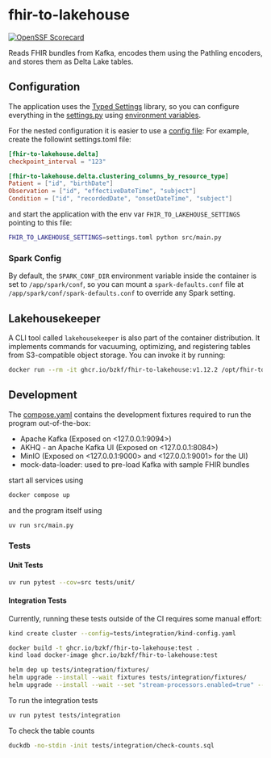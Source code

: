 # fhir-to-lakehouse

[![OpenSSF Scorecard](https://img.shields.io/ossf-scorecard/github.com/bzkf/fhir-to-lakehouse?label=openssf%20scorecard&style=flat)](https://scorecard.dev/viewer/?uri=github.com/bzkf/fhir-to-lakehouse)

Reads FHIR bundles from Kafka, encodes them using the Pathling encoders, and stores them as Delta Lake tables.

## Configuration

The application uses the [Typed Settings](https://typed-settings.readthedocs.io/en/latest/) library, so you can
configure everything in the [settings.py](./src/settings.py) using [environment variables](https://typed-settings.readthedocs.io/en/latest/guides/environment-variables.html).

For the nested configuration it is easier to use a [config file](https://typed-settings.readthedocs.io/en/latest/guides/config-files.html):
For example, create the followint settings.toml file:

```toml
[fhir-to-lakehouse.delta]
checkpoint_interval = "123"

[fhir-to-lakehouse.delta.clustering_columns_by_resource_type]
Patient = ["id", "birthDate"]
Observation = ["id", "effectiveDateTime", "subject"]
Condition = ["id", "recordedDate", "onsetDateTime", "subject"]
```

and start the application with the env var `FHIR_TO_LAKEHOUSE_SETTINGS` pointing to this file:

```sh
FHIR_TO_LAKEHOUSE_SETTINGS=settings.toml python src/main.py
```

### Spark Config

By default, the `SPARK_CONF_DIR` environment variable inside the container is set to `/app/spark/conf`, so you
can mount a `spark-defaults.conf` file at `/app/spark/conf/spark-defaults.conf` to override any Spark setting.

## Lakehousekeeper

A CLI tool called `lakehousekeeper` is also part of the container distribution.
It implements commands for vacuuming, optimizing, and registering tables from S3-compatible object storage.
You can invoke it by running:

<!-- x-release-please-start-version -->

```sh
docker run --rm -it ghcr.io/bzkf/fhir-to-lakehouse:v1.12.2 /opt/fhir-to-lakehouse/src/lakehousekeeper.py -- --help
```

<!-- x-release-please-end-version -->

## Development

The [compose.yaml](compose.yaml) contains the development fixtures required to run the program out-of-the-box:

- Apache Kafka (Exposed on <127.0.0.1:9094>)
- AKHQ - an Apache Kafka UI (Exposed on <127.0.0.1:8084>)
- MinIO (Exposed on <127.0.0.1:9000> and <127.0.0.1:9001> for the UI)
- mock-data-loader: used to pre-load Kafka with sample FHIR bundles

start all services using

```sh
docker compose up
```

and the program itself using

```sh
uv run src/main.py
```

### Tests

#### Unit Tests

```sh
uv run pytest --cov=src tests/unit/
```

#### Integration Tests

Currently, running these tests outside of the CI requires some manual effort:

```sh
kind create cluster --config=tests/integration/kind-config.yaml

docker build -t ghcr.io/bzkf/fhir-to-lakehouse:test .
kind load docker-image ghcr.io/bzkf/fhir-to-lakehouse:test

helm dep up tests/integration/fixtures/
helm upgrade --install --wait fixtures tests/integration/fixtures/
helm upgrade --install --wait --set "stream-processors.enabled=true" --set "stream-processors.processors.fhir-to-delta.container.image.tag=test" fixtures tests/integration/fixtures/
```

To run the integration tests

```sh
uv run pytest tests/integration
```

To check the table counts

```sh
duckdb -no-stdin -init tests/integration/check-counts.sql
```

